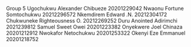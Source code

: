 Group 5
Ugochukwu Alexander Chibueze 20201229042
Nwaonu Fortune Somtochukwu 20212296572
 Nkemdirem Edward .N. 20212304172
 Chukwuneke Righteousness  O. 20212269252
 Duru Anointed Adirimchi 2021239812
 Samuel Sweet Owei 20201223382
 Onyekwere Joel Chinaza 20201212912
 Nwokafor Netochukwu 20201253322
 Okenyi Eze Emmanuel 20201218752
